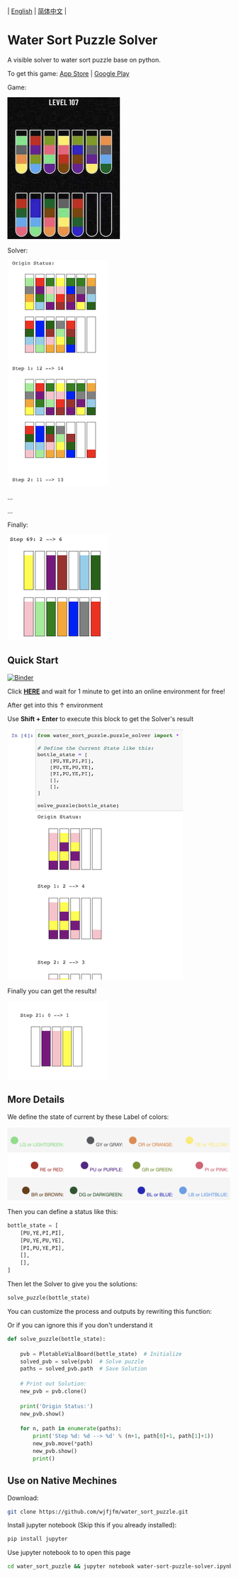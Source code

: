 | [English](./README.md) |  [简体中文](./README-cn.md) |

# Water Sort Puzzle Solver

A visible solver to water sort puzzle base on python.

To get this game: [App Store](https://apps.apple.com/app/id1514542157) | [Google Play](https://play.google.com/store/apps/details?id=com.gma.water.sort.puzzle)

Game:

![level107](README.assets/level107.jpeg)

Solver:

![solver1](README.assets/solver1.png)

...

...


Finally:

![solver2](README.assets/solver2.png)



## Quick Start

[![Binder](https://mybinder.org/badge_logo.svg)](https://mybinder.org/v2/gh/wjfjfm/water_sort_puzzle/HEAD?filepath=water-sort-puzzle-solver.ipynb)

Click **[HERE](https://mybinder.org/v2/gh/wjfjfm/water_sort_puzzle/HEAD?filepath=water-sort-puzzle-solver.ipynb)** and wait for 1 minute to get into an online environment for free!

After get into this ↑ environment

Use **Shift + Enter** to execute this block to get the Solver's result

![execute](README.assets/execute.png)

Finally you can get the results!

![result](README.assets/result.png)

## More Details

We define the state of current by these Label of colors:

![colors](README.assets/colors.png)

Then you can define a status like this:

```python
bottle_state = [
    [PU,YE,PI,PI],
    [PU,YE,PU,YE],
    [PI,PU,YE,PI],
    [],
    [], 
]
```

Then let the Solver to give you the solutions:

```python
solve_puzzle(bottle_state)
```

You can customize the process and outputs by rewriting this function:

Or if you can ignore this if you don't understand it

```python
def solve_puzzle(bottle_state):
    
    pvb = PlotableVialBoard(bottle_state)  # Initialize
    solved_pvb = solve(pvb)  # Solve puzzle
    paths = solved_pvb.path  # Save Solution

    # Print out Solution:
    new_pvb = pvb.clone()

    print('Origin Status:')
    new_pvb.show()

    for n, path in enumerate(paths):
        print('Step %d: %d --> %d' % (n+1, path[0]+1, path[1]+1))
        new_pvb.move(*path)
        new_pvb.show()
        print()
```

## Use on Native Mechines

Download:

```bash
git clone https://github.com/wjfjfm/water_sort_puzzle.git
```

Install jupyter notebook (Skip this if you already installed):

```bash
pip install jupyter
```

Use jupyter notebook to to open this page

```bash
cd water_sort_puzzle && jupyter notebook water-sort-puzzle-solver.ipynb
```


